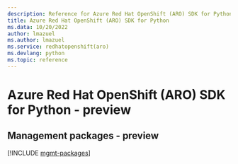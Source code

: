 ```yaml
---
description: Reference for Azure Red Hat OpenShift (ARO) SDK for Python
title: Azure Red Hat OpenShift (ARO) SDK for Python
ms.data: 10/20/2022
author: lmazuel
ms.author: lmazuel
ms.service: redhatopenshift(aro)
ms.devlang: python
ms.topic: reference
---
```

# Azure Red Hat OpenShift (ARO) SDK for Python - preview

## Management packages - preview
[!INCLUDE [mgmt-packages](red-hat-openshift-(aro)-mgmt-index.md)]